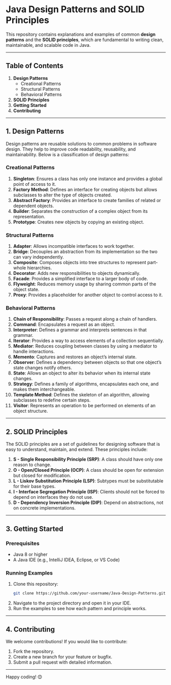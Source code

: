 # Java Design Patterns and SOLID Principles

This repository contains explanations and examples of common **design patterns** and the **SOLID principles**, which are fundamental to writing clean, maintainable, and scalable code in Java.

---

## Table of Contents

1. **Design Patterns**
   - Creational Patterns
   - Structural Patterns
   - Behavioral Patterns
2. **SOLID Principles**
3. **Getting Started**
4. **Contributing**

---

## 1. Design Patterns

Design patterns are reusable solutions to common problems in software design. They help to improve code readability, reusability, and maintainability. Below is a classification of design patterns:

### Creational Patterns
1. **Singleton**: Ensures a class has only one instance and provides a global point of access to it.
2. **Factory Method**: Defines an interface for creating objects but allows subclasses to alter the type of objects created.
3. **Abstract Factory**: Provides an interface to create families of related or dependent objects.
4. **Builder**: Separates the construction of a complex object from its representation.
5. **Prototype**: Creates new objects by copying an existing object.

### Structural Patterns
1. **Adapter**: Allows incompatible interfaces to work together.
2. **Bridge**: Decouples an abstraction from its implementation so the two can vary independently.
3. **Composite**: Composes objects into tree structures to represent part-whole hierarchies.
4. **Decorator**: Adds new responsibilities to objects dynamically.
5. **Facade**: Provides a simplified interface to a larger body of code.
6. **Flyweight**: Reduces memory usage by sharing common parts of the object state.
7. **Proxy**: Provides a placeholder for another object to control access to it.

### Behavioral Patterns
1. **Chain of Responsibility**: Passes a request along a chain of handlers.
2. **Command**: Encapsulates a request as an object.
3. **Interpreter**: Defines a grammar and interprets sentences in that grammar.
4. **Iterator**: Provides a way to access elements of a collection sequentially.
5. **Mediator**: Reduces coupling between classes by using a mediator to handle interactions.
6. **Memento**: Captures and restores an object’s internal state.
7. **Observer**: Defines a dependency between objects so that one object’s state changes notify others.
8. **State**: Allows an object to alter its behavior when its internal state changes.
9. **Strategy**: Defines a family of algorithms, encapsulates each one, and makes them interchangeable.
10. **Template Method**: Defines the skeleton of an algorithm, allowing subclasses to redefine certain steps.
11. **Visitor**: Represents an operation to be performed on elements of an object structure.

---

## 2. SOLID Principles

The SOLID principles are a set of guidelines for designing software that is easy to understand, maintain, and extend. These principles include:

1. **S - Single Responsibility Principle (SRP)**: A class should have only one reason to change.
2. **O - Open/Closed Principle (OCP)**: A class should be open for extension but closed for modification.
3. **L - Liskov Substitution Principle (LSP)**: Subtypes must be substitutable for their base types.
4. **I - Interface Segregation Principle (ISP)**: Clients should not be forced to depend on interfaces they do not use.
5. **D - Dependency Inversion Principle (DIP)**: Depend on abstractions, not on concrete implementations.

---

## 3. Getting Started

### Prerequisites
- Java 8 or higher
- A Java IDE (e.g., IntelliJ IDEA, Eclipse, or VS Code)

### Running Examples
1. Clone this repository:
   ```bash
   git clone https://github.com/your-username/Java-Design-Patterns.git
   ```
2. Navigate to the project directory and open it in your IDE.
3. Run the examples to see how each pattern and principle works.

---

## 4. Contributing

We welcome contributions! If you would like to contribute:
1. Fork the repository.
2. Create a new branch for your feature or bugfix.
3. Submit a pull request with detailed information.

---

Happy coding! 😊